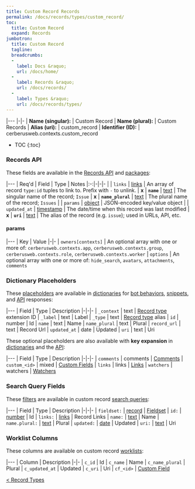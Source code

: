 ```yaml
---
title: Custom Record Records
permalink: /docs/records/types/custom_record/
toc:
  title: Custom Record
  expand: Records
jumbotron:
  title: Custom Record
  tagline: 
  breadcrumbs:
  -
    label: Docs &raquo;
    url: /docs/home/
  -
    label: Records &raquo;
    url: /docs/records/
  -
    label: Types &raquo;
    url: /docs/records/types/
---
```


|---
|-|-
| **Name (singular):** | Custom Record
| **Name (plural):** | Custom Records
| **Alias (uri):** | custom_record
| **Identifier (ID):** | cerberusweb.contexts.custom_record

* TOC
{:toc}

### Records API

These fields are available in the [Records API](/docs/api/endpoints/records/) and [packages](/docs/packages/):

|---
| Req'd | Field | Type | Notes
|:-:|-|-|-
|   | `links` | [links](/docs/records/fields/types/links/) | An array of record `type:id` tuples to link to. Prefix with `-` to unlink. 
| **x** | **`name`** | [text](/docs/records/fields/types/text/) | The singular name of the record; `Issue` 
| **x** | **`name_plural`** | [text](/docs/records/fields/types/text/) | The plural name of the record; `Issues` 
|   | `params` | [object](/docs/records/fields/types/object/) | JSON-encoded key/value object 
|   | `updated_at` | [timestamp](/docs/records/fields/types/timestamp/) | The date/time when this record was last modified 
| **x** | **`uri`** | [text](/docs/records/fields/types/text/) | The alias of the record (e.g. `issue`); used in URLs, API, etc. 

#### params

|---
| Key | Value
|-|-
| `owners[contexts]` | An optional array with one or more of: `cerberusweb.contexts.app`, `cerberusweb.contexts.group`, `cerberusweb.contexts.role`, `cerberusweb.contexts.worker`
| `options` | An optional array with one or more of: `hide_search`, `avatars`, `attachments`, `comments`

### Dictionary Placeholders

These [placeholders](/docs/scripting/variables/#placeholders) are available in [dictionaries](/docs/bots/behaviors/dictionaries/) for [bot behaviors](/docs/bots/behaviors/), [snippets](/docs/snippets/), and [API](/docs/api/) responses:

|---
| Field | Type | Description
|-|-|-
| `_context` | text | [Record type](/docs/records/types/) extension ID
| `_label` | text | Label
| `_type` | text | [Record type](/docs/records/types/) alias
| `id` | number | Id
| `name` | text | Name
| `name_plural` | text | Plural
| `record_url` | text | Record Url
| `updated_at` | date | Updated
| `uri` | text | Uri

These optional placeholders are also available with **key expansion** in [dictionaries](/docs/bots/behaviors/dictionaries/key-expansion/) and the [API](/docs/api/responses/#expanding-keys-in-api-requests):

|---
| Field | Type | Description
|-|-|-
| `comments` | comments | [Comments](/docs/bots/behaviors/dictionaries/key-expansion/#comments)
| `custom_<id>` | mixed | [Custom Fields](/docs/bots/behaviors/dictionaries/key-expansion/#custom-fields)
| `links` | links | [Links](/docs/bots/behaviors/dictionaries/key-expansion/#links)
| `watchers` | watchers | [Watchers](/docs/bots/behaviors/dictionaries/key-expansion/#watchers)
	
### Search Query Fields

These [filters](/docs/search/#filters) are available in custom record [search queries](/docs/search/):

|---
| Field | Type | Description
|-|-|-
| `fieldset:` | [record](/docs/search/#deep-search) | [Fieldset](/docs/records/types/custom_fieldset/)
| `id:` | [number](/docs/search/#numbers) | Id
| `links:` | [links](/docs/search/#links) | Record Links
| `name:` | [text](/docs/search/#text) | Name
| `name.plural:` | [text](/docs/search/#text) | Plural
| `updated:` | [date](/docs/search/#dates) | Updated
| `uri:` | [text](/docs/search/#text) | Uri
	
### Worklist Columns

These columns are available on custom record [worklists](/docs/worklists/):

|---
| Column | Description
|-|-
| `c_id` | Id
| `c_name` | Name
| `c_name_plural` | Plural
| `c_updated_at` | Updated
| `c_uri` | Uri
| `cf_<id>` | [Custom Field](/docs/records/types/custom_field/)

<div class="section-nav">
	<div class="left">
		<a href="/docs/records/types/" class="prev">&lt; Record Types</a>
	</div>
	<div class="right align-right">
	</div>
</div>
<div class="clear"></div>